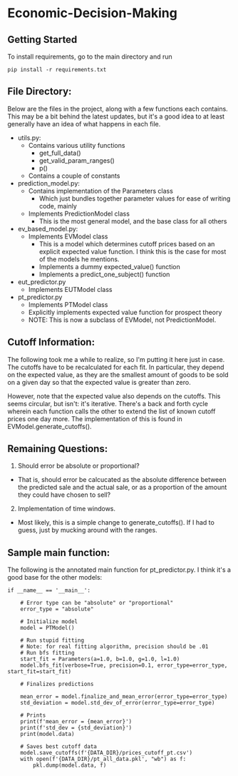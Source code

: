 # Economic-Decision-Making

## Getting Started

To install requirements, go to the main directory and run
```
pip install -r requirements.txt
```

## File Directory:

Below are the files in the project, along with a few functions each contains. This may be a bit behind the latest updates, but it's a good idea to at least generally have an idea of what happens in each file.

- utils.py:
  - Contains various utility functions
    - get_full_data()
    - get_valid_param_ranges()
    - p()
  - Contains a couple of constants
- prediction_model.py:
  - Contains implementation of the Parameters class
    - Which just bundles together parameter values for ease of writing code, mainly
  - Implements PredictionModel class  
    - This is the most general model, and the base class for all others
- ev_based_model.py:
  - Implements EVModel class
    - This is a model which determines cutoff prices based on an explicit expected value function. I think this is the case for most of the models he mentions.
    - Implements a dummy expected_value() function
    - Implements a predict_one_subject() function
- eut_predictor.py
  - Implements EUTModel class
- pt_predictor.py
  - Implements PTModel class
  - Explicitly implements expected value function for prospect theory
  - NOTE: This is now a subclass of EVModel, not PredictionModel.


## Cutoff Information:

The following took me a while to realize, so I'm putting it here just in case. The cutoffs have to be recalculated for each fit. In particular, they depend on the expected value, as they are the smallest amount of goods to be sold on a given day so that the expected value is greater than zero.

However, note that the expected value also depends on the cutoffs. This seems circular, but isn't: it's iterative. There's a back and forth cycle wherein each function calls the other to extend the list of known cutoff prices one day more. The implementation of this is found in EVModel.generate_cutoffs().

## Remaining Questions:

1. Should error be absolute or proportional?
  - That is, should error be calcucated as the absolute difference between the predicted sale and the actual sale, or as a proportion of the amount they could have chosen to sell?
2. Implementation of time windows.
  - Most likely, this is a simple change to generate_cutoffs(). If I had to guess, just by mucking around with the ranges.

## Sample main function:

The following is the annotated main function for pt_predictor.py. I think it's a good base for the other models:

```
if __name__ == '__main__':

    # Error type can be "absolute" or "proportional"
    error_type = "absolute"

    # Initialize model
    model = PTModel()

    # Run stupid fitting
    # Note: for real fitting algorithm, precision should be .01
    # Run bfs fitting
    start_fit = Parameters(a=1.0, b=1.0, g=1.0, l=1.0)
    model.bfs_fit(verbose=True, precision=0.1, error_type=error_type, start_fit=start_fit)

    # Finalizes predictions

    mean_error = model.finalize_and_mean_error(error_type=error_type)
    std_deviation = model.std_dev_of_error(error_type=error_type)

    # Prints
    print(f'mean_error = {mean_error}')
    print(f'std_dev = {std_deviation}')
    print(model.data)

    # Saves best cutoff data
    model.save_cutoffs(f'{DATA_DIR}/prices_cutoff_pt.csv')
    with open(f'{DATA_DIR}/pt_all_data.pkl', "wb") as f:
        pkl.dump(model.data, f)

```
